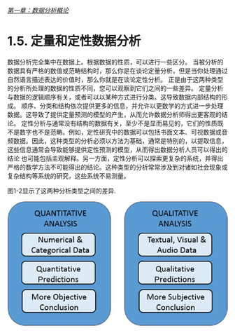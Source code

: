 
[*第一章：数据分析概论*](./)


# 1.5. 定量和定性数据分析

数据分析完全集中在数据上。根据数据的性质，可以进行一些区分。
当被分析的数据具有严格的数值或范畴结构时，那么你是在谈论定量分析，但是当你处理通过自然语言描述表达的价值时，那么你就是在谈论定性分析。
正是由于这两种类型的分析所处理的数据的性质不同，您可以观察到它们之间的一些差异。
定量分析与数据的逻辑顺序有关，或者可以以某种方式进行分类。这导致数据内部结构的形成。
顺序、分类和结构依次提供更多的信息，并允许以更数学的方式进一步处理数据。这导致了提供定量预测的模型的产生，从而允许数据分析师得出更客观的结论。
定性分析与通常没有结构的数据有关，至少不是显而易见的，它们的性质既不是数字也不是范畴。例如，定性研究中的数据可以包括书面文本、可视数据或音频数据。因此，这种类型的分析必须以方法为基础，通常是特别的，以提取信息，这些信息通常会导致能够提供定性预测的模型，从而得出数据分析人员可以得出的结论
也可能包括主观解释。另一方面，定性分析可以探索更复杂的系统，并得出严格的数学方法不可能得出的结论。这种类型的分析常常涉及到对诸如社会现象或复杂结构等系统的研究，这些系统不易测量。

图1-2显示了这两种分析类型之间的差异.

![Figure 1-2](images/figure_1_2.png)

